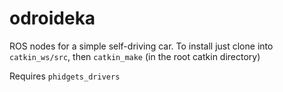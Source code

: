 # odroideka
ROS nodes for a simple self-driving car.
To install just clone into `catkin_ws/src`, then `catkin_make` (in the root catkin directory)

Requires `phidgets_drivers`
